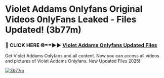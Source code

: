 # Violet Addams Onlyfans Original Videos 0nlyFans Leaked - Files Updated! (3b77m)

<h3>🔴 CLICK HERE 🌐==►► <a href="https://tinyurl.com/2m67pmp6" rel="nofollow">Violet Addams Onlyfans Updated Files</a></h3>

Get Violet Addams Onlyfans and all content. Now you can access all videos and pictures of Violet Addams Onlyfans. New Updated Files 2025!

[![3b77m](https://i.imgur.com/H4QAA4z.gif)](https://tinyurl.com/2m67pmp6)